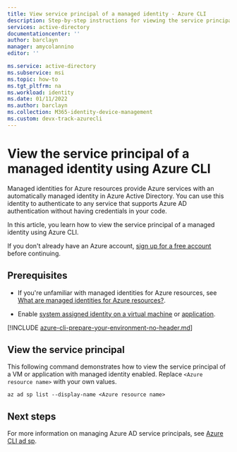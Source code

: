 ```yaml
---
title: View service principal of a managed identity - Azure CLI
description: Step-by-step instructions for viewing the service principal of a managed identity using Azure CLI.
services: active-directory
documentationcenter: ''
author: barclayn
manager: amycolannino
editor: ''

ms.service: active-directory
ms.subservice: msi
ms.topic: how-to
ms.tgt_pltfrm: na
ms.workload: identity
ms.date: 01/11/2022
ms.author: barclayn
ms.collection: M365-identity-device-management 
ms.custom: devx-track-azurecli
---
```


# View the service principal of a managed identity using Azure CLI

Managed identities for Azure resources provide Azure services with an automatically managed identity in Azure Active Directory. You can use this identity to authenticate to any service that supports Azure AD authentication without having credentials in your code. 

In this article, you learn how to view the service principal of a managed identity using Azure CLI.

If you don't already have an Azure account, [sign up for a free account](https://azure.microsoft.com/free/) before continuing.

## Prerequisites

- If you're unfamiliar with managed identities for Azure resources, see [What are managed identities for Azure resources?](overview.md).

- Enable [system assigned identity on a virtual machine](./qs-configure-portal-windows-vm.md#system-assigned-managed-identity) or [application](../../app-service/overview-managed-identity.md#add-a-system-assigned-identity).

[!INCLUDE [azure-cli-prepare-your-environment-no-header.md](~/articles/reusable-content/azure-cli/azure-cli-prepare-your-environment-no-header.md)]

## View the service principal

This following command demonstrates how to view the service principal of a VM or application with managed identity enabled. Replace `<Azure resource name>` with your own values.

```azurecli-interactive
az ad sp list --display-name <Azure resource name>
```

## Next steps

For more information on managing Azure AD service principals, see [Azure CLI ad sp](/cli/azure/ad/sp).
